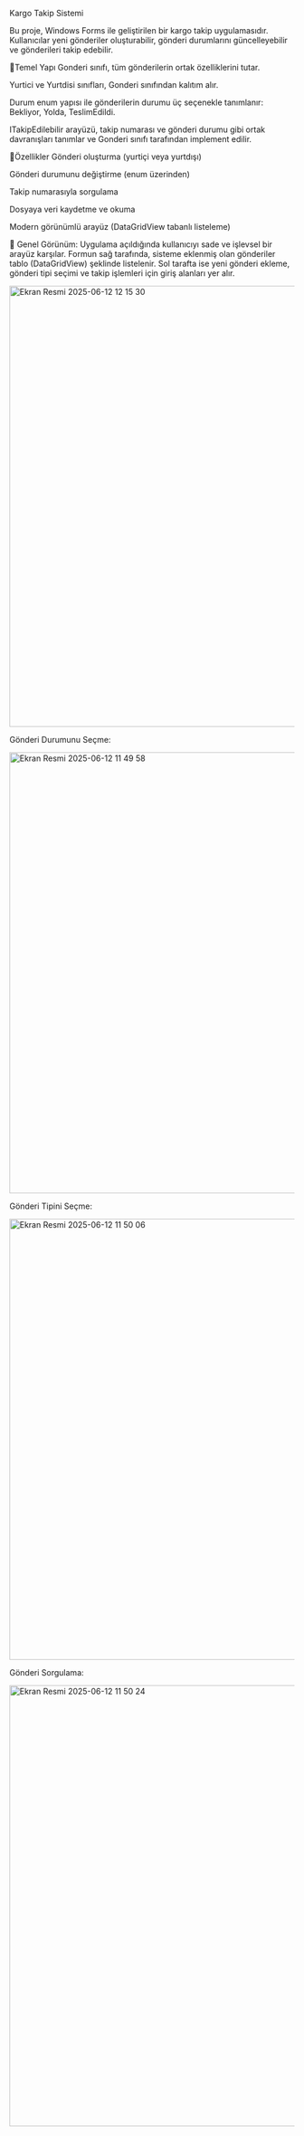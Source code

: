   Kargo Takip Sistemi
  
Bu proje, Windows Forms ile geliştirilen bir kargo takip uygulamasıdır. Kullanıcılar yeni gönderiler oluşturabilir, gönderi durumlarını güncelleyebilir ve gönderileri takip edebilir.


🔧Temel Yapı
  Gonderi sınıfı, tüm gönderilerin ortak özelliklerini tutar.

 Yurtici ve Yurtdisi sınıfları, Gonderi sınıfından kalıtım alır.

 Durum enum yapısı ile gönderilerin durumu üç seçenekle tanımlanır:
 Bekliyor, Yolda, TeslimEdildi.

 ITakipEdilebilir arayüzü, takip numarası ve gönderi durumu gibi ortak davranışları tanımlar ve Gonderi sınıfı tarafından implement edilir.




 
📍Özellikler
 Gönderi oluşturma (yurtiçi veya yurtdışı)

 Gönderi durumunu değiştirme (enum üzerinden)

 Takip numarasıyla sorgulama

 Dosyaya veri kaydetme ve okuma

 Modern görünümlü arayüz (DataGridView tabanlı listeleme)



📌 Genel Görünüm:
Uygulama açıldığında kullanıcıyı sade ve işlevsel bir arayüz karşılar. Formun sağ tarafında, sisteme eklenmiş olan gönderiler tablo (DataGridView) şeklinde listelenir. Sol tarafta ise yeni gönderi ekleme, gönderi tipi seçimi ve takip işlemleri için giriş alanları yer alır.




<img width="780" alt="Ekran Resmi 2025-06-12 12 15 30" src="https://github.com/user-attachments/assets/9f2b7a5c-0f09-4d6d-9fe2-d00f9b822ff0" />





Gönderi Durumunu Seçme:


<img width="780" alt="Ekran Resmi 2025-06-12 11 49 58" src="https://github.com/user-attachments/assets/4d377045-ec58-4366-b5b9-6cea3893edd8" />



Gönderi Tipini Seçme:


<img width="780" alt="Ekran Resmi 2025-06-12 11 50 06" src="https://github.com/user-attachments/assets/c5ed70a6-7f35-48f1-8e5f-74b32df0b177" />



Gönderi Sorgulama:


<img width="780" alt="Ekran Resmi 2025-06-12 11 50 24" src="https://github.com/user-attachments/assets/dbeb9a3a-bc8f-40b3-9379-dc59de418683" />


